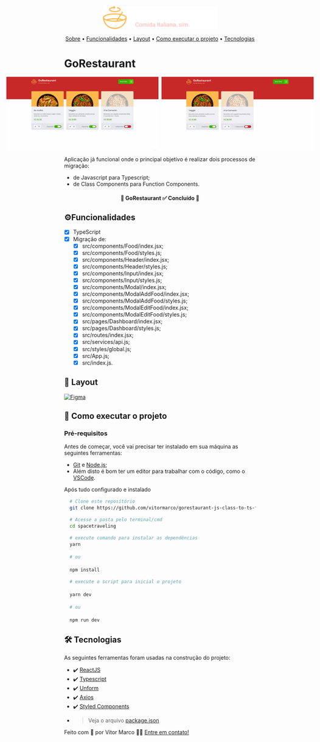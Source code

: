 <p align="center">
  <img src="./github/logo.svg"   width="300px" alt="GoRestaurant" />
</p>

<p align="center">
 <a href="#gorestaurant">Sobre</a> •
 <a href="#%EF%B8%8Ffuncionalidades">Funcionalidades</a> •
 <a href="#-layout">Layout</a> •
 <a href="#-como-executar-o-projeto">Como executar o projeto</a>  •
 <a href="#-tecnologias">Tecnologias</a>
</p>

# GoRestaurant

<p align="center" style="display: flex; align-items: flex-start; justify-content: center; gap: 8px">
  <img src="./github/baseApp_delete.gif" width="400" alt="Layout + remove food" />
  <img src="./github/edit_active_createNew.gif" width="400" alt="Create and edit food" />
</p>

Aplicação já funcional onde o principal objetivo é realizar dois processos de migração: <br />

- de Javascript para Typescript;
- de Class Components para Function Components.

<h4 align="center"> 🚧 GoRestaurant ✅ Concluído 🚧 </h4>

## ⚙️Funcionalidades

- [x] TypeScript
- [x] Migração de:
  - [x] src/components/Food/index.jsx;
  - [x] src/components/Food/styles.js;
  - [x] src/components/Header/index.jsx;
  - [x] src/components/Header/styles.js;
  - [x] src/components/Input/index.jsx;
  - [x] src/components/Input/styles.js;
  - [x] src/components/Modal/index.jsx;
  - [x] src/components/ModalAddFood/index.jsx;
  - [x] src/components/ModalAddFood/styles.js;
  - [x] src/components/ModalEditFood/index.jsx;
  - [x] src/components/ModalEditFood/styles.js;
  - [x] src/pages/Dashboard/index.jsx;
  - [x] src/pages/Dashboard/styles.js;
  - [x] src/routes/index.jsx;
  - [x] src/services/api.js;
  - [x] src/styles/global.js;
  - [x] src/App.js;
  - [x] src/index.js.

## 🎨 Layout

<!-- <p align="center" style="display: flex; align-items: flex-start; justify-content: center; gap: 8px ">
  <img src="./github/#" width="200px" alt="#" />
  <img src="./github/#" width="200px" alt="#" />
</p> -->

<a href="#">
  <img alt="Figma" src="https://img.shields.io/badge/Acessar%20Layout-Figma-FF57B2">
</a>

## 🚀 Como executar o projeto

### Pré-requisitos

Antes de começar, você vai precisar ter instalado em sua máquina as seguintes ferramentas:

- [Git](https://git-scm.com) e [Node.js](https://nodejs.org/en/);
- Além disto é bom ter um editor para trabalhar com o código, como o [VSCode](https://code.visualstudio.com/).

Após tudo configurado e instalado

```bash
  # Clone este repositório
  git clone https://github.com/vitormarco/gorestaurant-js-class-to-ts-func.git
```

```bash
  # Acesse a pasta pelo terminal/cmd
  cd spacetraveling
```

```bash
  # execute comando para instalar as dependências
  yarn

  # ou

  npm install
```

```bash
  # execute o script para inicial o projeto

  yarn dev

  # ou

  npm run dev
```

## 🛠 Tecnologias

As seguintes ferramentas foram usadas na construção do projeto:

- ✔️ [ReactJS](https://reactjs.org/)
- ✔️ [Typescript](https://www.typescriptlang.org/)
- ✔️ [Unform](https://github.com/unform/unform)
- ✔️ [Axios](https://github.com/axios/axios)
- ✔️ [Styled Components](https://styled-components.com/)
- > Veja o arquivo [package.json](https://github.com/vitormarco/class-component-to-function-component-ts/blob/master/package.json)

Feito com 🧡 por Vítor Marco 👋🏽 [Entre em contato!](https://www.linkedin.com/in/vitor-marco/)
